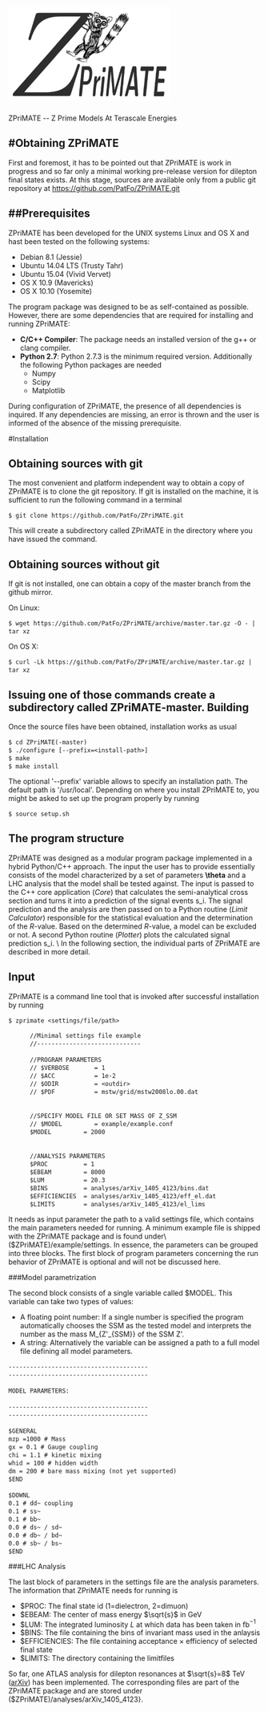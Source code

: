 # <img src=icons/logotype.png width=325 height=187 /> 

ZPriMATE -- Z Prime Models At Terascale Energies


#Obtaining ZPriMATE
-----------------------

First and foremost, it has to be pointed out that ZPriMATE is work in progress and so far only a minimal working 
pre-release version for dilepton final states exists. At this stage, sources are available only from a public 
git
repository at https://github.com/PatFo/ZPriMATE.git


##Prerequisites
-------------------------

ZPriMATE has been developed for the UNIX systems  Linux and OS X and hast been tested on the following systems:

- Debian 8.1 (Jessie)
- Ubuntu 14.04 LTS (Trusty Tahr)
- Ubuntu 15.04 (Vivid Vervet)
- OS X 10.9 (Mavericks)
- OS X 10.10 (Yosemite)

The program package was designed to be as self-contained as possible. However, there are some 
dependencies 
that are required for installing and running ZPriMATE:


- **C/C++ Compiler**: The package needs an installed version of the g++ or clang compiler.
- **Python 2.7**: Python 2.7.3 is the minimum required version.  Additionally the following Python packages are 
needed
  - Numpy 
  - Scipy
  - Matplotlib



During configuration of ZPriMATE, the presence of all dependencies is inquired. If 
any dependencies are missing, an error is thrown and the user is informed of the absence of the  missing prerequisite.

#Installation

Obtaining sources with git
-------------------------

The most convenient and platform independent way to obtain a copy of ZPriMATE is to clone the git repository. 
If git is installed on the machine, it is sufficient to run the following command in a terminal
```
$ git clone https://github.com/PatFo/ZPriMATE.git
```
This will create a subdirectory called ZPriMATE in the directory where you have issued the command. 

Obtaining sources without git
-------------------------
If git is not installed, one can obtain a copy of the master branch from the github mirror.

On Linux:
```
$ wget https://github.com/PatFo/ZPriMATE/archive/master.tar.gz -O - | tar xz
```
On OS X:
```
$ curl -Lk https://github.com/PatFo/ZPriMATE/archive/master.tar.gz | tar xz
```
Issuing one of those commands create a subdirectory called ZPriMATE-master. 
Building
-----------------------
Once the source files have been obtained, installation works  as usual
```
$ cd ZPriMATE(-master)
$ ./configure [--prefix=<install-path>]
$ make 
$ make install
```
The optional '--prefix' variable allows to specify an installation path. The default path is 
'/usr/local'. Depending on where you install ZPriMATE to, you might be asked to set up the program properly by 
running
```
$ source setup.sh
```

The program structure
---------------------------------

ZPriMATE was designed as a modular program package implemented in a hybrid Python/C++ approach. The input the user has to provide essentially consists
of the model characterized by a set of parameters **\theta** and a LHC analysis that the model shall be tested 
against. The input is passed to the  C++ core application (*Core*) that calculates the semi-analytical 
cross section and turns it into a prediction of the signal events s_i. The signal prediction and the analysis are 
then passed on to a Python routine  (*Limit Calculator*) responsible for the statistical evaluation and 
the determination of the *R*-value. Based on the determined $R$-value, a model can be excluded or not. 
A second Python routine  (*Plotter*)  plots the  calculated signal prediction s_i. \\
In the following section, the individual parts of ZPriMATE are described in more detail.


Input
-------------------

ZPriMATE is a command line tool that is invoked after successful installation  by running 
```
$ zprimate <settings/file/path>
```

```
      //Minimal settings file example
      //-----------------------------

      //PROGRAM PARAMETERS
      // $VERBOSE       = 1
      // $ACC           = 1e-2
      // $ODIR          = <outdir>
      // $PDF           = mstw/grid/mstw2008lo.00.dat


      //SPECIFY MODEL FILE OR SET MASS OF Z_SSM
      // $MODEL         = example/example.conf
      $MODEL         = 2000


      //ANALYSIS PARAMETERS
      $PROC          = 1
      $EBEAM         = 8000
      $LUM           = 20.3  
      $BINS          = analyses/arXiv_1405_4123/bins.dat
      $EFFICIENCIES  = analyses/arXiv_1405_4123/eff_el.dat
      $LIMITS        = analyses/arXiv_1405_4123/el_lims
```
It needs as input parameter the path to a valid settings file, which contains the main parameters needed for running. A minimum example file is shipped with the ZPriMATE package and is 
found under\\
($ZPriMATE)/example/settings. In essence, the parameters can be grouped into three blocks. The first block 
of program parameters  concerning the 
run behavior of ZPriMATE is optional and will not be discussed here.

###Model parametrization
 
 The second block consists of a single variable called $MODEL. This variable can take two types of values:
 
- A floating point number: If a single number is specified the program automatically chooses the SSM as the 
tested model and interprets the number as the mass M_{Z'_{SSM}} of the SSM Z'. 
- A string: Alternatively the variable can be assigned a path to a full model file defining all model parameters.

```
---------------------------------------
---------------------------------------

MODEL PARAMETERS:

---------------------------------------
---------------------------------------

$GENERAL
mzp =1000 # Mass 
gx = 0.1 # Gauge coupling
chi = 1.1 # kinetic mixing
whid = 100 # hidden width
dm = 200 # bare mass mixing (not yet supported)
$END

$DOWNL
0.1 # dd~ coupling
0.1 # ss~
0.1 # bb~
0.0 # ds~ / sd~
0.0 # db~ / bd~
0.0 # sb~ / bs~
$END
```
###LHC Analysis

The last block of parameters in the settings file are the analysis parameters. The information that ZPriMATE needs for 
running is

- $PROC: The final state id (1=dielectron, 2=dimuon)
- $EBEAM: The center of mass energy $\sqrt{s}$ in GeV
- $LUM: The integrated luminosity $L$ at which data has been taken in fb$^{-1}$
- $BINS: The file containing the bins of invariant mass used in the anlaysis
- $EFFICIENCIES: The file containing acceptance $\times$ efficiency of selected final state
- $LIMITS: The directory containing the limitfiles

So far, one ATLAS analysis for 
dilepton resonances at $\sqrt{s}=8$ TeV ([arXiv](http://arxiv.org/abs/1405.4123)) has been implemented. The corresponding files are part of 
the ZPriMATE package and are stored under ($ZPriMATE)/analyses/arXiv_1405_4123}. 
